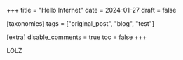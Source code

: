+++
title = "Hello Internet"
date = 2024-01-27
draft = false

[taxonomies]
tags = ["original_post", "blog", "test"]

[extra]
disable_comments = true
toc = false
+++

LOLZ
